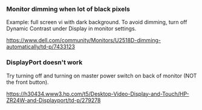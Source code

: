 ### Monitor dimming when lot of black pixels

Example: full screen vi with dark background. To avoid dimming, turn off Dynamic Contrast under Display in monitor settings.

https://www.dell.com/community/Monitors/U2518D-dimming-automatically/td-p/7433123


### DisplayPort doesn't work

Try turning off and turning on master power switch on back of monitor (NOT the front button).

https://h30434.www3.hp.com/t5/Desktop-Video-Display-and-Touch/HP-ZR24W-and-Displayport/td-p/279278
